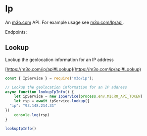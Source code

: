 # Ip

An [m3o.com](https://m3o.com) API. For example usage see [m3o.com/Ip/api](https://m3o.com/Ip/api).

Endpoints:

## Lookup

Lookup the geolocation information for an IP address


[https://m3o.com/ip/api#Lookup](https://m3o.com/ip/api#Lookup)

```js
const { IpService } = require('m3o/ip');

// Lookup the geolocation information for an IP address
async function lookupIpInfo() {
	let ipService = new IpService(process.env.MICRO_API_TOKEN)
	let rsp = await ipService.lookup({
  "ip": "93.148.214.31"
})
	console.log(rsp)
}

lookupIpInfo()
```
